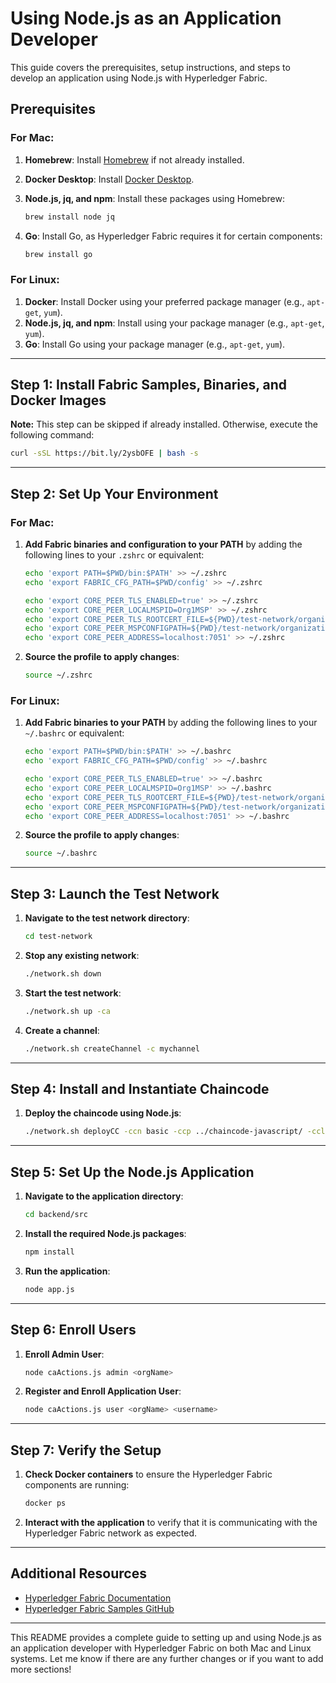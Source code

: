 # **Using Node.js as an Application Developer**

This guide covers the prerequisites, setup instructions, and steps to develop an application using Node.js with Hyperledger Fabric.

## Prerequisites

### For Mac:

1. **Homebrew**: Install [Homebrew](https://brew.sh) if not already installed.
2. **Docker Desktop**: Install [Docker Desktop](https://www.docker.com/products/docker-desktop/).
3. **Node.js, jq, and npm**: Install these packages using Homebrew:

   ```sh
   brew install node jq
   ```

4. **Go**: Install Go, as Hyperledger Fabric requires it for certain components:

   ```sh
   brew install go
   ```

### For Linux:

1. **Docker**: Install Docker using your preferred package manager (e.g., `apt-get`, `yum`).
2. **Node.js, jq, and npm**: Install using your package manager (e.g., `apt-get`, `yum`).
3. **Go**: Install Go using your package manager (e.g., `apt-get`, `yum`).

---

## Step 1: Install Fabric Samples, Binaries, and Docker Images

**Note:** This step can be skipped if already installed. Otherwise, execute the following command:

```sh
curl -sSL https://bit.ly/2ysbOFE | bash -s
```

---

## Step 2: Set Up Your Environment

### For Mac:

1. **Add Fabric binaries and configuration to your PATH** by adding the following lines to your `.zshrc` or equivalent:

   ```sh
   echo 'export PATH=$PWD/bin:$PATH' >> ~/.zshrc
   echo 'export FABRIC_CFG_PATH=$PWD/config' >> ~/.zshrc

   echo 'export CORE_PEER_TLS_ENABLED=true' >> ~/.zshrc
   echo 'export CORE_PEER_LOCALMSPID=Org1MSP' >> ~/.zshrc
   echo 'export CORE_PEER_TLS_ROOTCERT_FILE=${PWD}/test-network/organizations/peerOrganizations/org1.example.com/tlsca/tlsca.org1.example.com-cert.pem' >> ~/.zshrc
   echo 'export CORE_PEER_MSPCONFIGPATH=${PWD}/test-network/organizations/peerOrganizations/org1.example.com/users/Admin@org1.example.com/msp' >> ~/.zshrc
   echo 'export CORE_PEER_ADDRESS=localhost:7051' >> ~/.zshrc
   ```

2. **Source the profile to apply changes**:

   ```sh
   source ~/.zshrc
   ```

### For Linux:

1. **Add Fabric binaries to your PATH** by adding the following lines to your `~/.bashrc` or equivalent:

   ```sh
   echo 'export PATH=$PWD/bin:$PATH' >> ~/.bashrc
   echo 'export FABRIC_CFG_PATH=$PWD/config' >> ~/.bashrc

   echo 'export CORE_PEER_TLS_ENABLED=true' >> ~/.bashrc
   echo 'export CORE_PEER_LOCALMSPID=Org1MSP' >> ~/.bashrc
   echo 'export CORE_PEER_TLS_ROOTCERT_FILE=${PWD}/test-network/organizations/peerOrganizations/org1.example.com/tlsca/tlsca.org1.example.com-cert.pem' >> ~/.bashrc
   echo 'export CORE_PEER_MSPCONFIGPATH=${PWD}/test-network/organizations/peerOrganizations/org1.example.com/users/Admin@org1.example.com/msp' >> ~/.bashrc
   echo 'export CORE_PEER_ADDRESS=localhost:7051' >> ~/.bashrc
   ```

2. **Source the profile to apply changes**:

   ```sh
   source ~/.bashrc
   ```

---

## Step 3: Launch the Test Network

1. **Navigate to the test network directory**:

   ```sh
   cd test-network
   ```

2. **Stop any existing network**:

   ```sh
   ./network.sh down
   ```

3. **Start the test network**:

   ```sh
   ./network.sh up -ca
   ```

4. **Create a channel**:

   ```sh
   ./network.sh createChannel -c mychannel
   ```

---

## Step 4: Install and Instantiate Chaincode

1. **Deploy the chaincode using Node.js**:

   ```sh
   ./network.sh deployCC -ccn basic -ccp ../chaincode-javascript/ -ccl javascript
   ```

---

## Step 5: Set Up the Node.js Application

1. **Navigate to the application directory**:

   ```sh
   cd backend/src
   ```

2. **Install the required Node.js packages**:

   ```sh
   npm install
   ```

3. **Run the application**:

   ```sh
   node app.js
   ```

---

## Step 6: Enroll Users

1. **Enroll Admin User**:

   ```bash
   node caActions.js admin <orgName>
   ```

2. **Register and Enroll Application User**:

   ```bash
   node caActions.js user <orgName> <username>
   ```

---

## Step 7: Verify the Setup

1. **Check Docker containers** to ensure the Hyperledger Fabric components are running:

   ```sh
   docker ps
   ```

2. **Interact with the application** to verify that it is communicating with the Hyperledger Fabric network as expected.

---

## Additional Resources

- [Hyperledger Fabric Documentation](https://hyperledger-fabric.readthedocs.io/en/release-2.2/)
- [Hyperledger Fabric Samples GitHub](https://github.com/hyperledger/fabric-samples)

---

This README provides a complete guide to setting up and using Node.js as an application developer with Hyperledger Fabric on both Mac and Linux systems. Let me know if there are any further changes or if you want to add more sections!
